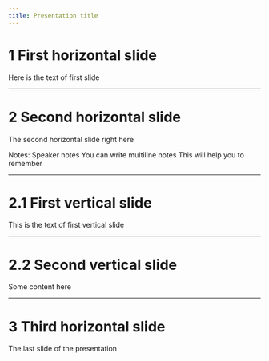 ```yaml
---
title: Presentation title
---
```


# 1 First horizontal slide
Here is the text of first slide

 ---

# 2 Second horizontal slide

The second horizontal slide right here


Notes: 
Speaker notes
You can write multiline notes
This will help you to remember

----

# 2.1 First vertical slide

This is the text of first vertical slide

----

# 2.2 Second vertical slide

Some content here

 ---

# 3 Third horizontal slide

The last slide of the presentation

